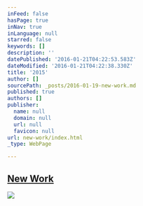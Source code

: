 ```yaml
---
inFeed: false
hasPage: true
inNav: true
inLanguage: null
starred: false
keywords: []
description: ''
datePublished: '2016-01-21T04:22:53.583Z'
dateModified: '2016-01-21T04:22:38.330Z'
title: '2015'
author: []
sourcePath: _posts/2016-01-19-new-work.md
published: true
authors: []
publisher:
  name: null
  domain: null
  url: null
  favicon: null
url: new-work/index.html
_type: WebPage

---
```

## [New Work][0]
![](https://s3-us-west-2.amazonaws.com/the-grid-img/p/989d51ee393ed367f5b5de782c1dae8de67766b1.jpg)

[0]: https://www.instagram.com/the.creationist/